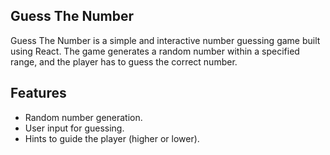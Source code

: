 ## Guess The Number
Guess The Number is a simple and interactive number guessing game built using React. The game generates a random number within a specified range, and the player has to guess the correct number.

## Features
 - Random number generation.
 - User input for guessing.
 - Hints to guide the player (higher or lower).

